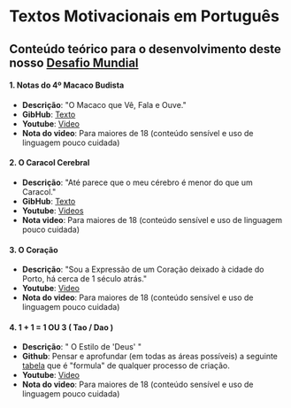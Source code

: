 # Textos Motivacionais em Português

## Conteúdo teórico para o desenvolvimento deste nosso [Desafio Mundial](https://odicforcesounds.github.io/Desafio-Mundial/)

#### 1. Notas do 4º Macaco Budista
  - **Descrição**: "O Macaco que Vê, Fala e Ouve."
  -  **GibHub**: [Texto](./docs/Macaco_Budista.md)
  - **Youtube**: [Video](https://www.youtube.com/watch?v=_iRz_BrCEbs) 
  - **Nota do video**: Para maiores de 18 (conteúdo sensível e uso de linguagem pouco cuidada)

#### 2. O Caracol Cerebral
  - **Descrição**: "Até parece que o meu cérebro é menor do que um Caracol."
  - **GibHub**: [Texto](./docs/O_Caracol_Cerebral.md)
  - **Youtube**: [Videos](https://www.youtube.com/playlist?list=PLEIKvfX5iExCJKaQjuVlJyY2kxxfYJMD-)
  - **Nota video**: Para maiores de 18 (conteúdo sensível e uso de linguagem pouco cuidada)

#### 3. O Coração
  - **Descrição**: "Sou a Expressão de um Coração deixado à cidade do Porto, há cerca de 1 século atrás."
  - **Youtube**: [Video](https://www.youtube.com/watch?v=iWI-w27XbWk)
  - **Nota do video**: Para maiores de 18 (conteúdo sensível e uso de linguagem pouco cuidada)

#### 4. 1 + 1 = 1 OU 3 ( Tao / Dao )
  - **Descrição**: " O Estilo de 'Deus' "
  - **Github**: Pensar e aprofundar (em todas as áreas possíveis) a seguinte [tabela](https://wiki.odicforcesounds.com/art/#/tool/kit) que é "formula" de qualquer processo de criação.
  - **Youtube**: [Video](https://www.youtube.com/watch?v=nFnfABOV-6c)
  - **Nota do video**: Para maiores de 18 (conteúdo sensível e uso de linguagem pouco cuidada)
